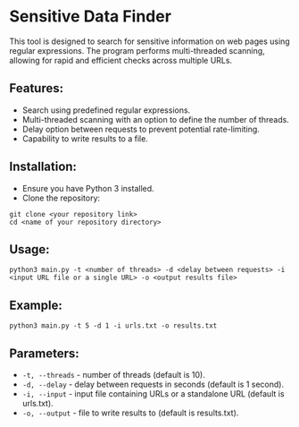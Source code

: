 # Sensitive Data Finder
This tool is designed to search for sensitive information on web pages using regular expressions. The program performs multi-threaded scanning, allowing for rapid and efficient checks across multiple URLs.

## Features:
- Search using predefined regular expressions.
- Multi-threaded scanning with an option to define the number of threads.
- Delay option between requests to prevent potential rate-limiting.
- Capability to write results to a file.

## Installation:
- Ensure you have Python 3 installed.
- Clone the repository:
```
git clone <your repository link>
cd <name of your repository directory>
```
## Usage:
```
python3 main.py -t <number of threads> -d <delay between requests> -i <input URL file or a single URL> -o <output results file>
```
## Example:
```
python3 main.py -t 5 -d 1 -i urls.txt -o results.txt
```

## Parameters:
- `-t, --threads` - number of threads (default is 10).
- `-d, --delay` - delay between requests in seconds (default is 1 second).
- `-i, --input` - input file containing URLs or a standalone URL (default is urls.txt).
- `-o, --output` - file to write results to (default is results.txt).
